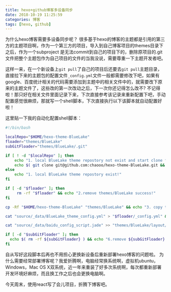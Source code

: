 ```yaml
---
title: hexo+github博客多设备同步
date: 2018-10-19 11:25:59
categories: 博客
tags: [hexo, github]
---
```


为什么hexo博客需要多设备同步呢？
很多基于hexo的博客的主题都是引用的第三方的主题项目啊，作为一个第三方的项目，导入到自己博客项目的themes目录下之后，作为一个subproject 是无法commit到自己的项目下的，删除原项目的.git文件把整个主题包作为自己项目的文件的当我没说，需要尊重一下主题开发者吧。

这样一来，在一个新设备上`git pull`了自己的项目后还要去`git pull`主题目录，直接拉下来的主题包的配置文件`_config.yml`文件一般都需要修改下吧，如果有google、百度统计相关的代码需要添加到主题中的相关文件中的，就需要改下原来的主题文件了，这些改的第一次改动之后，下一次你还记得怎么改不? 不记得啦！那只好在相关文件里面记录下来，下次直接参考该记录来重新配置下吧，手动配置感觉很麻烦，那就写一个shell脚本，下次直接执行以下该脚本就自动配置好啦！

这里贴一下我的自动化配置shell脚本：
```sh
#!/bin/bash

localRepo="$HOME/hexo-theme-BlueLake"
floader="themes/BlueLake"
subGitFloader="themes/BlueLake/.git"

if [ ! -d "$localRepo" ]; then
    echo "1. local BlueLake theme repostory not exist and start clone from remote......"
    echo $( git clone git@github.com:chaooo/hexo-theme-BlueLake.git && mv "hexo-theme-BlueLake" "$HOME/" )
else
    echo "1. local BlueLake theme repostory exist!"
fi

if [ -d "$floader" ]; then
     rm -rf "$floader" && echo "2.remove themes/BlueLake success!"
fi

cp -Rf "$HOME/hexo-theme-BlueLake" "themes/BlueLake" && echo "3. copy thems successed!" || echo "3. copy thems failed!"

cat "source/_data/BlueLake_theme_config.yml" > "$floader/_config.yml" && echo "4. move _config.yml successed!"

cat "source/_data/baidu_config_script.jade" >> "themes/BlueLake/layout/_partial/after_footer.jade" && echo "5. add baidu_config_script success!" || echo "5. add baidu_config_script failed!"

if [ -d "$subGitFloader" ]; then
  echo $( rm -rf ${subGitFloader} ) && echo "6.remove ${subGitFloader} succsssful!"
fi
```

自从写好这段脚本后再也不用担心更换新设备后重新部署hexo博客的问题啦。
为什么需要经常部署博客呢？我爱折腾啊，电脑经常换系统啊，虚拟机ubuntu，Windows，Mac OS X双系统，近一年来重装了好多次系统啊，每次都重新部署开发环境好麻烦，而且换工作之后也会更换电脑啊。

今天周末，使用react写了会儿项目，折腾下博客吧。
